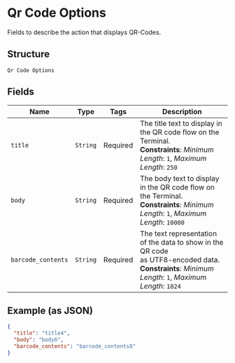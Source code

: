 
# Qr Code Options

Fields to describe the action that displays QR-Codes.

## Structure

`Qr Code Options`

## Fields

| Name | Type | Tags | Description |
|  --- | --- | --- | --- |
| `title` | `String` | Required | The title text to display in the QR code flow on the Terminal.<br>**Constraints**: *Minimum Length*: `1`, *Maximum Length*: `250` |
| `body` | `String` | Required | The body text to display in the QR code flow on the Terminal.<br>**Constraints**: *Minimum Length*: `1`, *Maximum Length*: `10000` |
| `barcode_contents` | `String` | Required | The text representation of the data to show in the QR code<br>as UTF8-encoded data.<br>**Constraints**: *Minimum Length*: `1`, *Maximum Length*: `1024` |

## Example (as JSON)

```json
{
  "title": "title4",
  "body": "body6",
  "barcode_contents": "barcode_contents8"
}
```

